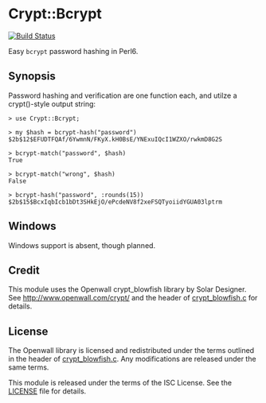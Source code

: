 # Crypt::Bcrypt #
[![Build Status](https://travis-ci.org/skinkade/p6-Crypt-Bcrypt.svg?branch=master)](https://travis-ci.org/skinkade/p6-Crypt-Bcrypt)

Easy `bcrypt` password hashing in Perl6.

## Synopsis ##
Password hashing and verification are one function each, and utilze a
crypt()-style output string:
```
> use Crypt::Bcrypt;

> my $hash = bcrypt-hash("password")
$2b$12$EFUDTFQAf/6YwmnN/FKyX.kH0BsE/YNExuIQcI1WZXO/rwkmD8G2S

> bcrypt-match("password", $hash)
True

> bcrypt-match("wrong", $hash)
False

> bcrypt-hash("password", :rounds(15))
$2b$15$BcxIqbIcb1bDt3SHkEjO/ePcdeNV8f2xeFSQTyoiidYGUA03lptrm
```

## Windows ##
Windows support is absent, though planned.

## Credit ##

This module uses the Openwall crypt\_blowfish library by Solar Designer. See http://www.openwall.com/crypt/ and the header of
[crypt\_blowfish.c](ext/crypt_blowfish-1.3/crypt_blowfish.c) for details.

## License ##

The Openwall library is licensed and redistributed under the terms outlined in the header of [crypt\_blowfish.c](ext/crypt_blowfish-1.3/crypt_blowfish.c). Any modifications are released under the same terms.

This module is released under the terms of the ISC License.
See the [LICENSE](LICENSE) file for details.
